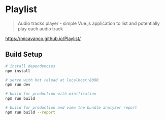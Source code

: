 # Playlist

> Audio tracks player - simple Vue.js application to list and potentially play each audio track

https://micavanco.github.io/Playlist/

## Build Setup

``` bash
# install dependencies
npm install

# serve with hot reload at localhost:8080
npm run dev

# build for production with minification
npm run build

# build for production and view the bundle analyzer report
npm run build --report
